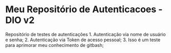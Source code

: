 # Meu Repositório de Autenticacoes - DIO v2
Repositório de testes de autenticações
    1. Autenticação via nome de usuário e senha;
    2. Autenticação via Token de acesso pessoal;
    3. Isso é um teste para aprimorar meu conhecimento de gitbash;
